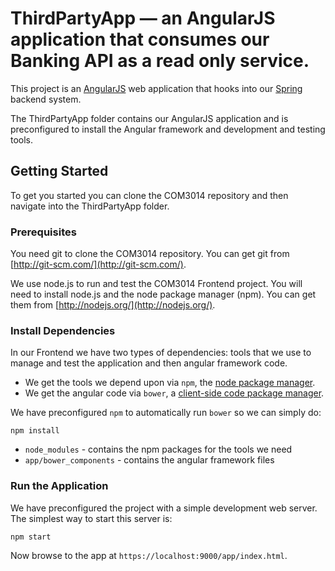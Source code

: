 # ThirdPartyApp — an AngularJS application that consumes our Banking API as a read only service.

This project is an [AngularJS](http://angularjs.org/) web application that hooks into our [Spring](http://spring.io/) backend system.

The ThirdPartyApp folder contains our AngularJS application and is preconfigured to install the Angular
framework and development and testing tools.

## Getting Started

To get you started you can clone the COM3014 repository and then navigate into the ThirdPartyApp folder.

### Prerequisites

You need git to clone the COM3014 repository. You can get git from
[http://git-scm.com/](http://git-scm.com/).

We use node.js to run and test the COM3014 Frontend project. You will need to install node.js and
the node package manager (npm).  You can get them from [http://nodejs.org/](http://nodejs.org/).

### Install Dependencies

In our Frontend we have two types of dependencies: tools that we use to manage and test the application and 
then angular framework code.

* We get the tools we depend upon via `npm`, the [node package manager][npm].
* We get the angular code via `bower`, a [client-side code package manager][bower].

We have preconfigured `npm` to automatically run `bower` so we can simply do:

```
npm install
```

* `node_modules` - contains the npm packages for the tools we need
* `app/bower_components` - contains the angular framework files

### Run the Application

We have preconfigured the project with a simple development web server.  The simplest way to start
this server is:

```
npm start
```

Now browse to the app at `https://localhost:9000/app/index.html`.


[git]: http://git-scm.com/
[bower]: http://bower.io
[npm]: https://www.npmjs.org/
[node]: http://nodejs.org
[http-server]: https://github.com/nodeapps/http-server

